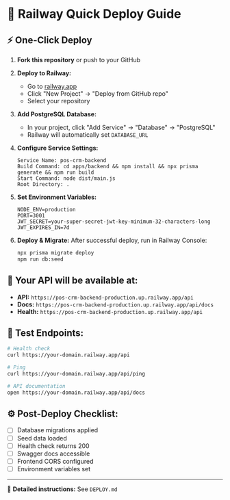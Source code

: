 # 🚂 Railway Quick Deploy Guide

## ⚡ One-Click Deploy

1. **Fork this repository** or push to your GitHub

2. **Deploy to Railway:**
   - Go to [railway.app](https://railway.app)
   - Click "New Project" → "Deploy from GitHub repo"
   - Select your repository

3. **Add PostgreSQL Database:**
   - In your project, click "Add Service" → "Database" → "PostgreSQL"
   - Railway will automatically set `DATABASE_URL`

4. **Configure Service Settings:**
   ```
   Service Name: pos-crm-backend
   Build Command: cd apps/backend && npm install && npx prisma generate && npm run build
   Start Command: node dist/main.js
   Root Directory: .
   ```

5. **Set Environment Variables:**
   ```
   NODE_ENV=production
   PORT=3001
   JWT_SECRET=your-super-secret-jwt-key-minimum-32-characters-long
   JWT_EXPIRES_IN=7d
   ```

6. **Deploy & Migrate:**
   After successful deploy, run in Railway Console:
   ```bash
   npx prisma migrate deploy
   npm run db:seed
   ```

## 🔗 Your API will be available at:
- **API:** `https://pos-crm-backend-production.up.railway.app/api`
- **Docs:** `https://pos-crm-backend-production.up.railway.app/api/docs`
- **Health:** `https://pos-crm-backend-production.up.railway.app/api`

## 🎯 Test Endpoints:
```bash
# Health check
curl https://your-domain.railway.app/api

# Ping
curl https://your-domain.railway.app/api/ping

# API documentation
open https://your-domain.railway.app/api/docs
```

## ⚙️ Post-Deploy Checklist:
- [ ] Database migrations applied
- [ ] Seed data loaded  
- [ ] Health check returns 200
- [ ] Swagger docs accessible
- [ ] Frontend CORS configured
- [ ] Environment variables set

---
📖 **Detailed instructions:** See `DEPLOY.md` 